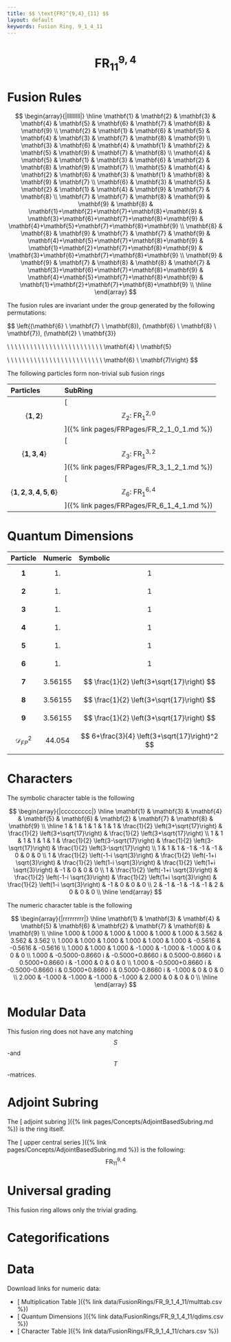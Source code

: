 ```yaml
---
title: $$ \text{FR}^{9,4}_{11} $$
layout: default
keywords: Fusion Ring, 9_1_4_11
---
```

# $$ \text{FR}^{9,4}_{11} $$


# Fusion Rules

$$
\begin{array}{|lllllllll|}
\hline
 \mathbf{1} & \mathbf{2} & \mathbf{3} & \mathbf{4} & \mathbf{5} & \mathbf{6} & \mathbf{7} & \mathbf{8} & \mathbf{9} \\
 \mathbf{2} & \mathbf{1} & \mathbf{6} & \mathbf{5} & \mathbf{4} & \mathbf{3} & \mathbf{7} & \mathbf{8} & \mathbf{9} \\
 \mathbf{3} & \mathbf{6} & \mathbf{4} & \mathbf{1} & \mathbf{2} & \mathbf{5} & \mathbf{9} & \mathbf{7} & \mathbf{8} \\
 \mathbf{4} & \mathbf{5} & \mathbf{1} & \mathbf{3} & \mathbf{6} & \mathbf{2} & \mathbf{8} & \mathbf{9} & \mathbf{7} \\
 \mathbf{5} & \mathbf{4} & \mathbf{2} & \mathbf{6} & \mathbf{3} & \mathbf{1} & \mathbf{8} & \mathbf{9} & \mathbf{7} \\
 \mathbf{6} & \mathbf{3} & \mathbf{5} & \mathbf{2} & \mathbf{1} & \mathbf{4} & \mathbf{9} & \mathbf{7} & \mathbf{8} \\
 \mathbf{7} & \mathbf{7} & \mathbf{8} & \mathbf{9} & \mathbf{9} & \mathbf{8} & \mathbf{1}+\mathbf{2}+\mathbf{7}+\mathbf{8}+\mathbf{9} & \mathbf{3}+\mathbf{6}+\mathbf{7}+\mathbf{8}+\mathbf{9} & \mathbf{4}+\mathbf{5}+\mathbf{7}+\mathbf{8}+\mathbf{9} \\
 \mathbf{8} & \mathbf{8} & \mathbf{9} & \mathbf{7} & \mathbf{7} & \mathbf{9} & \mathbf{4}+\mathbf{5}+\mathbf{7}+\mathbf{8}+\mathbf{9} & \mathbf{1}+\mathbf{2}+\mathbf{7}+\mathbf{8}+\mathbf{9} & \mathbf{3}+\mathbf{6}+\mathbf{7}+\mathbf{8}+\mathbf{9} \\
 \mathbf{9} & \mathbf{9} & \mathbf{7} & \mathbf{8} & \mathbf{8} & \mathbf{7} & \mathbf{3}+\mathbf{6}+\mathbf{7}+\mathbf{8}+\mathbf{9} & \mathbf{4}+\mathbf{5}+\mathbf{7}+\mathbf{8}+\mathbf{9} & \mathbf{1}+\mathbf{2}+\mathbf{7}+\mathbf{8}+\mathbf{9} \\
\hline
\end{array}
$$


The fusion rules are invariant under the group generated by the following permutations:

$$ \left\{(\mathbf{6} \ \mathbf{7} \ \mathbf{8}), (\mathbf{6} \ \mathbf{8} \ \mathbf{7}), (\mathbf{2} \ \mathbf{3}}

 \  \  \  \  \  \  \  \  \  \  \  \  \  \  \  \  \  \  \  \  \  \  \  \  \   \mathbf{4} \ \mathbf{5}

 \  \  \  \  \  \  \  \  \  \  \  \  \  \  \  \  \  \  \  \  \  \  \  \  \   \mathbf{6} \ \mathbf{7)\right\} $$


The following particles form non-trivial sub fusion rings

| Particles | SubRing |
| :------ | :------ |
| $$ \{\mathbf{1},\mathbf{2}\} $$ | [ $$ \mathbb{Z}_2:\ \text{FR}^{2,0}_{1} $$ ]({% link pages/FRPages/FR_2_1_0_1.md %}) |
| $$ \{\mathbf{1},\mathbf{3},\mathbf{4}\} $$ | [ $$ \mathbb{Z}_3:\ \text{FR}^{3,2}_{1} $$ ]({% link pages/FRPages/FR_3_1_2_1.md %}) |
| $$ \{\mathbf{1},\mathbf{2},\mathbf{3},\mathbf{4},\mathbf{5},\mathbf{6}\} $$ | [ $$ \mathbb{Z}_6:\ \text{FR}^{6,4}_{1} $$ ]({% link pages/FRPages/FR_6_1_4_1.md %}) |


# Quantum Dimensions

| Particle | Numeric | Symbolic |
| :------ | :------ | :------ |
| $$ \mathbf{1} $$ | $$ 1. $$ | $$ 1 $$ |
| $$ \mathbf{2} $$ | $$ 1. $$ | $$ 1 $$ |
| $$ \mathbf{3} $$ | $$ 1. $$ | $$ 1 $$ |
| $$ \mathbf{4} $$ | $$ 1. $$ | $$ 1 $$ |
| $$ \mathbf{5} $$ | $$ 1. $$ | $$ 1 $$ |
| $$ \mathbf{6} $$ | $$ 1. $$ | $$ 1 $$ |
| $$ \mathbf{7} $$ | $$ 3.56155 $$ | $$ \frac{1}{2} \left(3+\sqrt{17}\right) $$ |
| $$ \mathbf{8} $$ | $$ 3.56155 $$ | $$ \frac{1}{2} \left(3+\sqrt{17}\right) $$ |
| $$ \mathbf{9} $$ | $$ 3.56155 $$ | $$ \frac{1}{2} \left(3+\sqrt{17}\right) $$ |
| $$ \mathcal{D}_{FP}^2 $$ | $$ 44.054 $$ | $$ 6+\frac{3}{4} \left(3+\sqrt{17}\right)^2 $$ |

# Characters

The symbolic character table is the following

$$
\begin{array}{|ccccccccc|}
\hline
 \mathbf{1} & \mathbf{3} & \mathbf{4} & \mathbf{5} & \mathbf{6} & \mathbf{2} & \mathbf{7} & \mathbf{8} & \mathbf{9} \\
\hline
 1 & 1 & 1 & 1 & 1 & 1 & \frac{1}{2} \left(3+\sqrt{17}\right) & \frac{1}{2} \left(3+\sqrt{17}\right) & \frac{1}{2} \left(3+\sqrt{17}\right) \\
 1 & 1 & 1 & 1 & 1 & 1 & \frac{1}{2} \left(3-\sqrt{17}\right) & \frac{1}{2} \left(3-\sqrt{17}\right) & \frac{1}{2} \left(3-\sqrt{17}\right) \\
 1 & 1 & 1 & -1 & -1 & -1 & 0 & 0 & 0 \\
 1 & \frac{1}{2} \left(-1-i \sqrt{3}\right) & \frac{1}{2} \left(-1+i \sqrt{3}\right) & \frac{1}{2} \left(1-i \sqrt{3}\right) & \frac{1}{2} \left(1+i \sqrt{3}\right) & -1 & 0 & 0 & 0 \\
 1 & \frac{1}{2} \left(-1+i \sqrt{3}\right) & \frac{1}{2} \left(-1-i \sqrt{3}\right) & \frac{1}{2} \left(1+i \sqrt{3}\right) & \frac{1}{2} \left(1-i \sqrt{3}\right) & -1 & 0 & 0 & 0 \\
 2 & -1 & -1 & -1 & -1 & 2 & 0 & 0 & 0 \\
\hline
\end{array}
$$

The numeric character table is the following

$$
\begin{array}{|rrrrrrrrr|}
\hline
 \mathbf{1} & \mathbf{3} & \mathbf{4} & \mathbf{5} & \mathbf{6} & \mathbf{2} & \mathbf{7} & \mathbf{8} & \mathbf{9} \\
\hline
 1.000 & 1.000 & 1.000 & 1.000 & 1.000 & 1.000 & 3.562 & 3.562 & 3.562 \\
 1.000 & 1.000 & 1.000 & 1.000 & 1.000 & 1.000 & -0.5616 & -0.5616 & -0.5616 \\
 1.000 & 1.000 & 1.000 & -1.000 & -1.000 & -1.000 & 0 & 0 & 0 \\
 1.000 & -0.5000-0.8660 i & -0.5000+0.8660 i & 0.5000-0.8660 i & 0.5000+0.8660 i & -1.000 & 0 & 0 & 0 \\
 1.000 & -0.5000+0.8660 i & -0.5000-0.8660 i & 0.5000+0.8660 i & 0.5000-0.8660 i & -1.000 & 0 & 0 & 0 \\
 2.000 & -1.000 & -1.000 & -1.000 & -1.000 & 2.000 & 0 & 0 & 0 \\
\hline
\end{array}
$$

# Modular Data

This fusion ring does not have any matching $$ S $$-and $$ T $$-matrices.

# Adjoint Subring

The [ adjoint subring ]({% link pages/Concepts/AdjointBasedSubring.md %}) is the ring itself.

The [ upper central series ]({% link pages/Concepts/AdjointBasedSubring.md %}) is the following:
$$ \text{FR}^{9,4}_{11} $$

# Universal grading

This fusion ring allows only the trivial grading.

# Categorifications



# Data

Download links for numeric data:

* [ Multiplication Table ]({% link data/FusionRings/FR_9_1_4_11/multtab.csv %})
* [ Quantum Dimensions ]({% link data/FusionRings/FR_9_1_4_11/qdims.csv %})
* [ Character Table ]({% link data/FusionRings/FR_9_1_4_11/chars.csv %})
